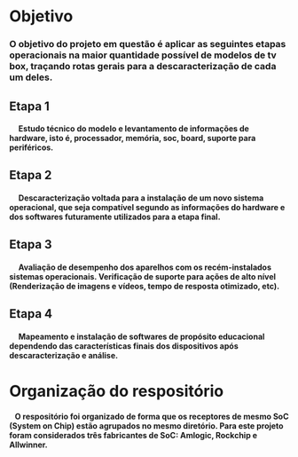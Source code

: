 # Objetivo

### O objetivo do projeto em questão é aplicar as seguintes etapas operacionais na maior quantidade possível de modelos de tv box, traçando rotas gerais para a descaracterização de cada um deles.

## Etapa 1
#### &nbsp;&nbsp;&nbsp;&nbsp; Estudo técnico do modelo e levantamento de informações de hardware, isto é, processador, memória, soc, board, suporte para periféricos.

## Etapa 2
#### &nbsp;&nbsp;&nbsp;&nbsp; Descaracterização voltada para a instalação de um novo sistema operacional, que seja compatível segundo as informações do hardware e dos softwares futuramente utilizados para a etapa final.

## Etapa 3
#### &nbsp;&nbsp;&nbsp;&nbsp; Avaliação de desempenho dos aparelhos com os recém-instalados sistemas operacionais. Verificação de suporte para ações de alto nível (Renderização de imagens e vídeos, tempo de resposta otimizado, etc).

## Etapa 4
#### &nbsp;&nbsp;&nbsp;&nbsp; Mapeamento e instalação de softwares de propósito educacional dependendo das características finais dos dispositivos após descaracterização e análise.


# Organização do respositório

#### &nbsp;&nbsp; O respositório foi organizado de forma que os receptores de mesmo SoC (System on Chip) estão agrupados no mesmo diretório. Para este projeto foram considerados três fabricantes de SoC: Amlogic, Rockchip e Allwinner.
